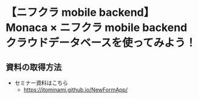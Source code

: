# 【ニフクラ mobile backend】<br>Monaca × ニフクラ mobile backend<br>クラウドデータベースを使ってみよう！
## 資料の取得方法
* セミナー資料はこちら
  * https://itominami.github.io/NewFormApp/
  
